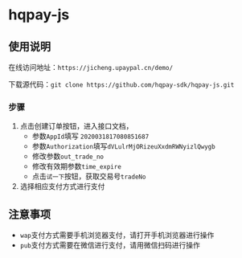 # hqpay-js
## 使用说明
在线访问地址：`https://jicheng.upaypal.cn/demo/`  

下载源代码：`git clone https://github.com/hqpay-sdk/hqpay-js.git`

### 步骤
1. 点击创建订单按钮，进入接口文档，      
   - 参数`AppId`填写 `2020031817080851687`
   - 参数`Authorization`填写`dVLulrMjORizeuXxdmRWNyizlQwygb`
   - 修改参数`out_trade_no`
   - 修改有效期参数`time_expire`
   - 点击`试一下`按钮，获取交易号`tradeNo`
2. 选择相应支付方式进行支付
## 注意事项
- `wap`支付方式需要手机浏览器支付，请打开手机浏览器进行操作
- `pub`支付方式需要在微信进行支付，请用微信扫码进行操作
